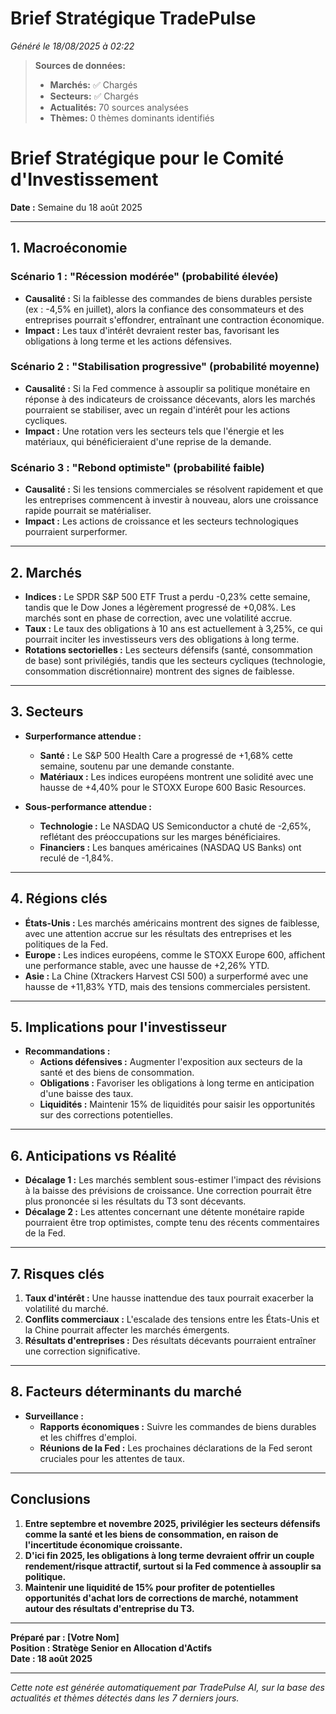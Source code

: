 # Brief Stratégique TradePulse

*Généré le 18/08/2025 à 02:22*

> **Sources de données:**
> - **Marchés:** ✅ Chargés
> - **Secteurs:** ✅ Chargés
> - **Actualités:** 70 sources analysées
> - **Thèmes:** 0 thèmes dominants identifiés

# Brief Stratégique pour le Comité d'Investissement

**Date :** Semaine du 18 août 2025

---

## 1. Macroéconomie

### Scénario 1 : "Récession modérée" (probabilité élevée)
- **Causalité :** Si la faiblesse des commandes de biens durables persiste (ex : -4,5% en juillet), alors la confiance des consommateurs et des entreprises pourrait s'effondrer, entraînant une contraction économique.
- **Impact :** Les taux d'intérêt devraient rester bas, favorisant les obligations à long terme et les actions défensives.

### Scénario 2 : "Stabilisation progressive" (probabilité moyenne)
- **Causalité :** Si la Fed commence à assouplir sa politique monétaire en réponse à des indicateurs de croissance décevants, alors les marchés pourraient se stabiliser, avec un regain d'intérêt pour les actions cycliques.
- **Impact :** Une rotation vers les secteurs tels que l'énergie et les matériaux, qui bénéficieraient d'une reprise de la demande.

### Scénario 3 : "Rebond optimiste" (probabilité faible)
- **Causalité :** Si les tensions commerciales se résolvent rapidement et que les entreprises commencent à investir à nouveau, alors une croissance rapide pourrait se matérialiser.
- **Impact :** Les actions de croissance et les secteurs technologiques pourraient surperformer.

---

## 2. Marchés

- **Indices :** Le SPDR S&P 500 ETF Trust a perdu -0,23% cette semaine, tandis que le Dow Jones a légèrement progressé de +0,08%. Les marchés sont en phase de correction, avec une volatilité accrue.
- **Taux :** Le taux des obligations à 10 ans est actuellement à 3,25%, ce qui pourrait inciter les investisseurs vers des obligations à long terme.
- **Rotations sectorielles :** Les secteurs défensifs (santé, consommation de base) sont privilégiés, tandis que les secteurs cycliques (technologie, consommation discrétionnaire) montrent des signes de faiblesse.

---

## 3. Secteurs

- **Surperformance attendue :** 
  - **Santé :** Le S&P 500 Health Care a progressé de +1,68% cette semaine, soutenu par une demande constante.
  - **Matériaux :** Les indices européens montrent une solidité avec une hausse de +4,40% pour le STOXX Europe 600 Basic Resources.
  
- **Sous-performance attendue :**
  - **Technologie :** Le NASDAQ US Semiconductor a chuté de -2,65%, reflétant des préoccupations sur les marges bénéficiaires.
  - **Financiers :** Les banques américaines (NASDAQ US Banks) ont reculé de -1,84%.

---

## 4. Régions clés

- **États-Unis :** Les marchés américains montrent des signes de faiblesse, avec une attention accrue sur les résultats des entreprises et les politiques de la Fed.
- **Europe :** Les indices européens, comme le STOXX Europe 600, affichent une performance stable, avec une hausse de +2,26% YTD.
- **Asie :** La Chine (Xtrackers Harvest CSI 500) a surperformé avec une hausse de +11,83% YTD, mais des tensions commerciales persistent.

---

## 5. Implications pour l'investisseur

- **Recommandations :**
  - **Actions défensives :** Augmenter l'exposition aux secteurs de la santé et des biens de consommation.
  - **Obligations :** Favoriser les obligations à long terme en anticipation d'une baisse des taux.
  - **Liquidités :** Maintenir 15% de liquidités pour saisir les opportunités sur des corrections potentielles.

---

## 6. Anticipations vs Réalité

- **Décalage 1 :** Les marchés semblent sous-estimer l'impact des révisions à la baisse des prévisions de croissance. Une correction pourrait être plus prononcée si les résultats du T3 sont décevants.
- **Décalage 2 :** Les attentes concernant une détente monétaire rapide pourraient être trop optimistes, compte tenu des récents commentaires de la Fed.

---

## 7. Risques clés

1. **Taux d'intérêt :** Une hausse inattendue des taux pourrait exacerber la volatilité du marché.
2. **Conflits commerciaux :** L'escalade des tensions entre les États-Unis et la Chine pourrait affecter les marchés émergents.
3. **Résultats d'entreprises :** Des résultats décevants pourraient entraîner une correction significative.

---

## 8. Facteurs déterminants du marché

- **Surveillance :**
  - **Rapports économiques :** Suivre les commandes de biens durables et les chiffres d'emploi.
  - **Réunions de la Fed :** Les prochaines déclarations de la Fed seront cruciales pour les attentes de taux.

---

## Conclusions

1. **Entre septembre et novembre 2025, privilégier les secteurs défensifs comme la santé et les biens de consommation, en raison de l'incertitude économique croissante.**
2. **D'ici fin 2025, les obligations à long terme devraient offrir un couple rendement/risque attractif, surtout si la Fed commence à assouplir sa politique.**
3. **Maintenir une liquidité de 15% pour profiter de potentielles opportunités d'achat lors de corrections de marché, notamment autour des résultats d'entreprise du T3.**

--- 

**Préparé par : [Votre Nom]**  
**Position : Stratège Senior en Allocation d'Actifs**  
**Date : 18 août 2025**

---

*Cette note est générée automatiquement par TradePulse AI, sur la base des actualités et thèmes détectés dans les 7 derniers jours.*
